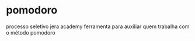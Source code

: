 # pomodoro
processo seletivo jera academy
ferramenta para auxiliar quem trabalha com o método pomodoro
